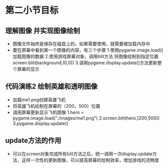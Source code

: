 # 第二小节目标
## 理解图像 并实现图像绘制
+ 图像文件始终是保存在磁盘上的，如果需要使用，就需要被加载内存中
+ 要在屏幕中看到某一个图像的内容，有三个步骤
	1.使用pygame.image.load() 加载图像的数据
	2.使用游戏屏幕对象，调用blit方法 将图像绘制到指定位置 screen.blit(background,(0,0))
	3.调用pygame.display.update()方法更新整个屏幕的显示
## 代码演练2 绘制英雄和透明图像
+ 加载me1.png创建英雄飞机
+ 将英雄飞机绘制在屏幕的（200，500）位置
+ 调用屏幕更新显示飞机图像
1.hero = pygame.image.load("./images/me1.png")
2.screen.blit(hero,(200,500))
3.pygame.display.update()
## update方法的作用
+ 可以在screen对象完成所有blit方法之后，统一调用一次display.update方法，这样一次性的更新图像，可以提高屏幕的绘制效率，增加游戏的流畅度

